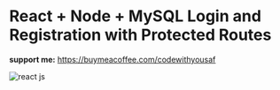 # React + Node + MySQL Login and Registration with Protected Routes

**support me:** https://buymeacoffee.com/codewithyousaf

![react js](https://github.com/user-attachments/assets/aba88a1d-bdca-4e20-beea-c816a6dae31e)

